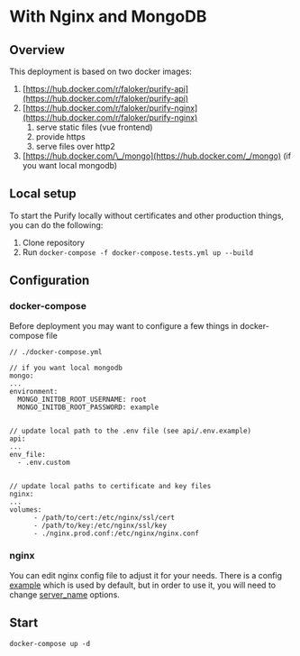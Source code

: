 # With Nginx and MongoDB

## Overview

This deployment is based on two docker images:

1. [https://hub.docker.com/r/faloker/purify-api](https://hub.docker.com/r/faloker/purify-api)
2. [https://hub.docker.com/r/faloker/purify-nginx](https://hub.docker.com/r/faloker/purify-nginx)
   1. serve static files \(vue frontend\)
   2. provide https
   3. serve files over http2
3. [https://hub.docker.com/\_/mongo](https://hub.docker.com/_/mongo) \(if you want local mongodb\)

## Local setup

To start the Purify locally without certificates and other production things, you can do the following:

1. Clone repository
2. Run `docker-compose -f docker-compose.tests.yml up --build`

## Configuration

### docker-compose

Before deployment you may want to configure a few things in docker-compose file

```text
// ./docker-compose.yml

// if you want local mongodb
mongo:
...
environment:
  MONGO_INITDB_ROOT_USERNAME: root
  MONGO_INITDB_ROOT_PASSWORD: example


// update local path to the .env file (see api/.env.example)
api:
...
env_file:
  - .env.custom


// update local paths to certificate and key files
nginx:
...
volumes:
      - /path/to/cert:/etc/nginx/ssl/cert
      - /path/to/key:/etc/nginx/ssl/key
      - ./nginx.prod.conf:/etc/nginx/nginx.conf
```

### nginx

You can edit nginx config file to adjust it for your needs. There is a config [example](https://github.com/faloker/purify/blob/master/nginx/nginx.prod.conf) which is used by default, but in order to use it, you will need to change [server\_name](https://github.com/faloker/purify/blob/master/nginx/nginx.prod.conf#L25) options.

## Start

```text
docker-compose up -d
```

